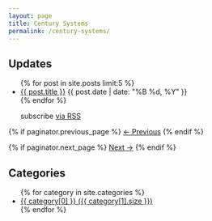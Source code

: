 ```yaml
---
layout: page
title: Century Systems
permalink: /century-systems/
---
```


<div class="home-columns">
  <div class="column-left">
<div class="home">
<h2>Updates</h2>
  <ul>
    {% for post in site.posts limit:5 %}      <li>
        <a href="{{ post.url | relative_url }}">{{ post.title }}</a>
        <span>{{ post.date | date: "%B %d, %Y" }}</span>
      </li>
    {% endfor %}
    <p class="rss-subscribe">subscribe <a href="{{ "/feed.xml" | relative_url }}">via RSS</a></p>
  </ul>

<!-- Pagination Controls -->
<div class="pagination">
  {% if paginator.previous_page %}
    <a href="{{ paginator.previous_page_path | relative_url }}">← Previous</a>
  {% endif %}
  
  {% if paginator.next_page %}
    <a href="{{ paginator.next_page_path | relative_url }}">Next →</a>
  {% endif %}
</div>
</div>
</div>

 <div class="column-right">
<h2>Categories</h2>
<ul>
  {% for category in site.categories %}
    <li>
      <a href="{{ site.baseurl }}/categories/{{ category[0] | slugify }}/">
        {{ category[0] }} ({{ category[1].size }})
      </a>
    </li>
  {% endfor %}
</ul>
  </div>
</div>